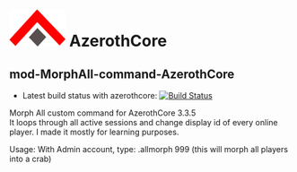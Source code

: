 # ![logo](https://raw.githubusercontent.com/azerothcore/azerothcore.github.io/master/images/logo-github.png) AzerothCore
## mod-MorphAll-command-AzerothCore
- Latest build status with azerothcore: [![Build Status](https://github.com/azerothcore/mod-morph-all-players/workflows/core-build/badge.svg?branch=master&event=push)](https://github.com/azerothcore/mod-morph-all-players)

Morph All custom command for AzerothCore 3.3.5  
It loops through all active sessions and change display id of every online player.
I made it mostly for learning purposes.  
  
Usage: With Admin account, type: .allmorph 999 (this will morph all players into a crab)
